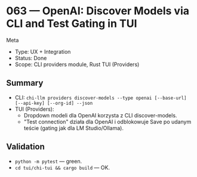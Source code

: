 # 063 — OpenAI: Discover Models via CLI and Test Gating in TUI

Meta
- Type: UX + Integration
- Status: Done
- Scope: CLI providers module, Rust TUI (Providers)

## Summary
- CLI: `chi-llm providers discover-models --type openai [--base-url] [--api-key] [--org-id] --json`
- TUI (Providers):
  - Dropdown modeli dla OpenAI korzysta z CLI discover-models.
  - "Test connection" działa dla OpenAI i odblokowuje Save po udanym teście (gating jak dla LM Studio/Ollama).

## Validation
- `python -m pytest` — green.
- `cd tui/chi-tui && cargo build` — OK.

